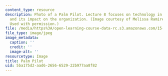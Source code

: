 ```yaml
---
content_type: resource
description: Photo of a Palm Pilot. Lecture 8 focuses on technology in the workplace,
  and its impact on the organization. (Image courtesy of Melissa Ramirez and stock.xchng.
  Used with permission.)
file: /media/https%3A/open-learning-course-data-rc.s3.amazonaws.com/15-342j-organizations-and-environments-fall-2004/5ba175d2aad62656652922b977aa8f82_chp_palm_pilot.jpg
file_type: image/jpeg
image_metadata:
  caption: ''
  credit: ''
  image-alt: ''
resourcetype: Image
title: Palm Pilot
uid: 5ba175d2-aad6-2656-6529-22b977aa8f82
---
```

